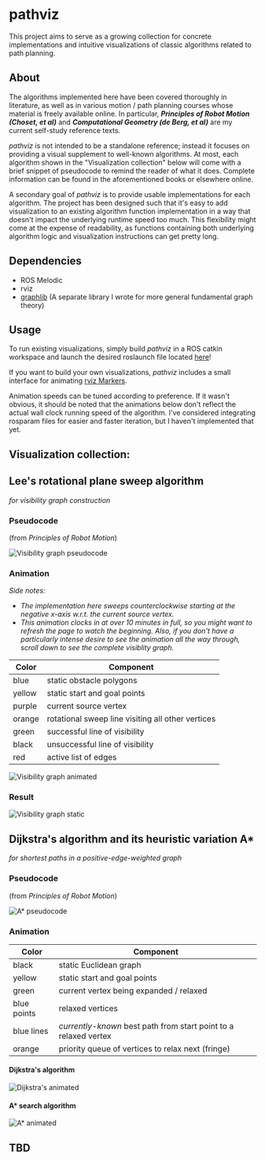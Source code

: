 # pathviz

This project aims to serve as a growing collection for concrete implementations and intuitive visualizations of classic algorithms related to path planning.

## About

The algorithms implemented here have been covered thoroughly in literature, as well as in various motion / path planning courses whose material is freely available online. In particular, ***Principles of Robot Motion (Choset, et al)*** and ***Computational Geometry (de Berg, et al)*** are my current self-study reference texts.

*pathviz* is not intended to be a standalone reference; instead it focuses on providing a visual supplement to well-known algorithms. At most, each algorithm shown in the "Visualization collection" below will come with a brief snippet of pseudocode to remind the reader of what it does. Complete information can be found in the aforementioned books or elsewhere online.

A secondary goal of *pathviz* is to provide usable implementations for each algorithm. The project has been designed such that it's easy to add visualization to an existing algorithm function implementation in a way that doesn't impact the underlying runtime speed too much. This flexibility might come at the expense of readability, as functions containing both underlying algorithm logic and visualization instructions can get pretty long.

## Dependencies

- ROS Melodic
- rviz
- [graphlib](https://github.com/tedklin/back-to-basics/tree/master/algorithms/graphlib) (A separate library I wrote for more general fundamental graph theory)

## Usage

To run existing visualizations, simply build *pathviz* in a ROS catkin workspace and launch the desired roslaunch file located [here](https://github.com/tedklin/pathviz/tree/master/launch)!

If you want to build your own visualizations, *pathviz* includes a small interface for animating [rviz Markers](http://wiki.ros.org/rviz/DisplayTypes/Marker).

Animation speeds can be tuned according to preference. If it wasn't obvious, it should be noted that the animations below don't reflect the actual wall clock running speed of the algorithm. I've considered integrating rosparam files for easier and faster iteration, but I haven't implemented that yet.


## Visualization collection:

## Lee's rotational plane sweep algorithm

*for visibility graph construction*

### Pseudocode

(from *Principles of Robot Motion*)

![Visibility graph pseudocode](./media/visibility_graph_pseudocode.png)

### Animation

*Side notes:*
- *The implementation here sweeps counterclockwise starting at the negative x-axis w.r.t. the current source vertex.*
- *This animation clocks in at over 10 minutes in full, so you might want to refresh the page to watch the beginning. Also, if you don't have a particularly intense desire to see the animation all the way through, scroll down to see the complete visiblity graph.*

| Color | Component |
| --- | --- |
| blue | static obstacle polygons |
| yellow | static start and goal points |
| purple | current source vertex |
| orange | rotational sweep line visiting all other vertices |
| green | successful line of visibility |
| black | unsuccessful line of visibility|
| red | active list of edges |

![Visibility graph animated](./media/visibility_graph_animated.gif)

### Result

![Visibility graph static](./media/visibility_graph_static.png)


## Dijkstra's algorithm and its heuristic variation A*

*for shortest paths in a positive-edge-weighted graph*

### Pseudocode

(from *Principles of Robot Motion*)

![A* pseudocode](./media/a_star_pseudocode.png)

### Animation

| Color | Component |
| --- | --- |
| black | static Euclidean graph |
| yellow | static start and goal points |
| green | current vertex being expanded / relaxed |
| blue points | relaxed vertices |
| blue lines | *currently-known* best path from start point to a relaxed vertex |
| orange | priority queue of vertices to relax next (fringe) |

#### Dijkstra's algorithm

![Dijkstra's animated](./media/dijkstra_animated.gif)

#### A* search algorithm

![A* animated](./media/a_star_animated.gif)

## TBD
